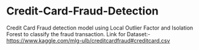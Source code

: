 # Credit-Card-Fraud-Detection

Credit Card Fraud detection model using Local Outlier Factor and Isolation Forest to classify the fraud transaction.
Link for Dataset:-https://www.kaggle.com/mlg-ulb/creditcardfraud#creditcard.csv

